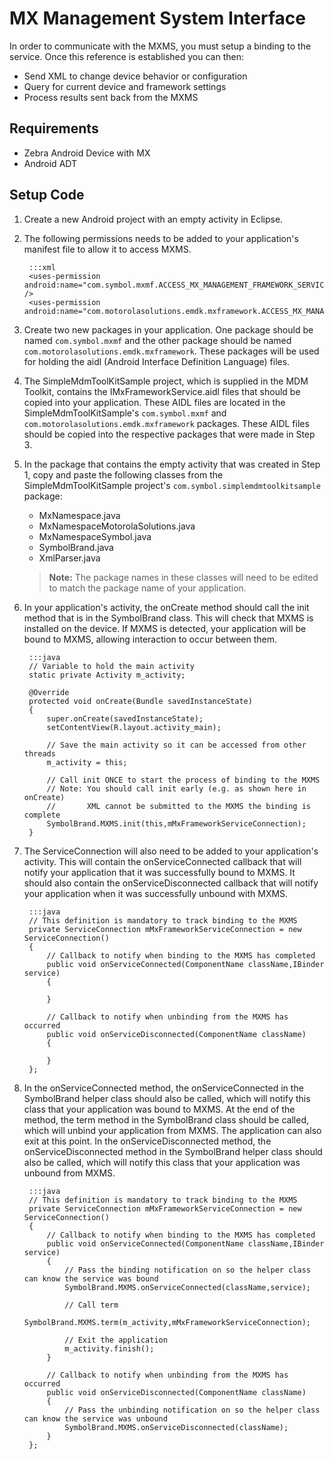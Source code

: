 # MX Management System Interface

In order to communicate with the MXMS, you must setup a binding to the service. Once this reference is established you can then:

* Send XML to change device behavior or configuration
* Query for current device and framework settings
* Process results sent back from the MXMS

## Requirements 

* Zebra Android Device with MX
* Android ADT

## Setup Code ###
1. Create a new Android project with an empty activity in Eclipse.   

2. The following permissions needs to be added to your application's manifest file to allow it to access MXMS.

		:::xml
        <uses-permission android:name="com.symbol.mxmf.ACCESS_MX_MANAGEMENT_FRAMEWORK_SERVICE" />
		<uses-permission android:name="com.motorolasolutions.emdk.mxframework.ACCESS_MX_MANAGEMENT_FRAMEWORK_SERVICE"/>
		
3. Create two new packages in your application. One package should be named `com.symbol.mxmf` and the other package should be named `com.motorolasolutions.emdk.mxframework`. These packages will be used for holding the aidl (Android Interface Definition Language) files.

4. The SimpleMdmToolKitSample project, which is supplied in the MDM Toolkit, contains the IMxFrameworkService.aidl files that should be copied into your application. These AIDL files are located in the SimpleMdmToolKitSample's `com.symbol.mxmf` and `com.motorolasolutions.emdk.mxframework` packages. These AIDL files should be copied into the respective packages that were made in Step 3.

5. In the package that contains the empty activity that was created in Step 1, copy and paste the following classes from the SimpleMdmToolKitSample project's `com.symbol.simplemdmtoolkitsample` package:

	* MxNamespace.java
	* MxNamespaceMotorolaSolutions.java
	* MxNamespaceSymbol.java
	* SymbolBrand.java
	* XmlParser.java

	>**Note:** The package names in these classes will need to be edited to match the package name of your application.

6. In your application's activity, the onCreate method should call the init method that is in the SymbolBrand class. This will check that MXMS is installed on the device. If MXMS is detected, your application will be bound to MXMS, allowing interaction to occur between them.

		:::java
		// Variable to hold the main activity
		static private Activity m_activity;
	
		@Override
		protected void onCreate(Bundle savedInstanceState)
		{
			super.onCreate(savedInstanceState);
			setContentView(R.layout.activity_main);
			
			// Save the main activity so it can be accessed from other threads
			m_activity = this;

			// Call init ONCE to start the process of binding to the MXMS
			// Note: You should call init early (e.g. as shown here in onCreate)
			//       XML cannot be submitted to the MXMS the binding is complete
			SymbolBrand.MXMS.init(this,mMxFrameworkServiceConnection);
		}

7. The ServiceConnection will also need to be added to your application's activity. This will contain the onServiceConnected callback that will notify your application that it was successfully bound to MXMS. It should also contain the onServiceDisconnected callback that will notify your application when it was successfully unbound with MXMS.

		:::java
		// This definition is mandatory to track binding to the MXMS
		private ServiceConnection mMxFrameworkServiceConnection = new ServiceConnection()
		{
			// Callback to notify when binding to the MXMS has completed
			public void onServiceConnected(ComponentName className,IBinder service)
			{
			
			}
			
			// Callback to notify when unbinding from the MXMS has occurred
			public void onServiceDisconnected(ComponentName className)
			{
			
			}
		}; 

8. In the onServiceConnected method, the onServiceConnected in the SymbolBrand helper class should also be called, which will notify this class that your application was bound to MXMS. At the end of the method, the term method in the SymbolBrand class should be called, which will unbind your application from MXMS. The application can also exit at this point. In the onServiceDisconnected method, the onServiceDisconnected method in the SymbolBrand helper class should also be called, which will notify this class that your application was unbound from MXMS.

		:::java
		// This definition is mandatory to track binding to the MXMS
		private ServiceConnection mMxFrameworkServiceConnection = new ServiceConnection()
		{
			// Callback to notify when binding to the MXMS has completed
			public void onServiceConnected(ComponentName className,IBinder service)
			{
				// Pass the binding notification on so the helper class can know the service was bound
				SymbolBrand.MXMS.onServiceConnected(className,service);

				// Call term 
				SymbolBrand.MXMS.term(m_activity,mMxFrameworkServiceConnection);

				// Exit the application
				m_activity.finish();	    		
			}
			
			// Callback to notify when unbinding from the MXMS has occurred
			public void onServiceDisconnected(ComponentName className)
			{
				// Pass the unbinding notification on so the helper class can know the service was unbound
				SymbolBrand.MXMS.onServiceDisconnected(className);
			}
		};    


<!--
>Note: The code and variables referenced here will be used in other documents that discuss submitting XML as well as sending queries.

1. Create a new Android project with an empty activity in Eclipse.  
2. Create a new package in your application with the following name `com.symbol.mxmf`. This will be used for holding the aidl (Android Interface Definition Language)file.  
3. Create a file called `IMxFrameworkService.aidl` inside the new package.
4. Copy the following code into your aidl file, which defines to MXMS Interface:

        :::java
	    package com.symbol.mxmf;
     
	    // IMxFrameworkService.aidl
	    // Declare any non-default types here with import statements
	
	    /**
	     *  MX Management Framework AIDL service interface
	     */
		interface IMxFrameworkService {
	      /**
		   * Provide Mx Framework Service(s) to process a clinet's request
		   * @param  sRequest - request String in XML format sent by a client
		   * @return a String from Mx Framework Service's response in XML format
		   */
	       String processXML(String sRequest);
    
	       /**
		   * Provide Mx Framework Service(s) to process a clinet's request
		   * @param  sRequest - request String in XML format sent by a client
		   * @param  mapExtra - a map that contains Extra information on how the request XML should be applied
		   * @return a String from Mx Framework Service's response in XML format
		   */
	       String processXmlRequest(String sRequest, in Map mapExtra);
	
	       /**
		    * Get value from CSP by providing a key
		    * @param  sKey - a key that CSP would understand, then return a value to MxFramework.
		    * @return a value
		    */
	        String getValue(String sKey);
		}

5. Add the Permission `<uses-permission android:name = "com.symbol.mxmf.ACCESS_MX_MANAGEMENT_FRAMEWORK_SERVICE" />` to your manifest file to allow MXMS accesses. 
6. Implement `ServiceConnection` from your MainActivity, and add unimplemented methods. You should now have methods for `onServiceConnected` and `onServiceDisconnected`. 
7. Copy the following variables to the top of your MainActivity for holding values needed for MXMS.  

        :::java
		//Application Context for MX 
		Context context = null;
		
	    //MX Framework package name
		private static final String MX_FRAMEWORK_PKG ="com.symbol.mxmf";
	
		//MX Framework service class name
		private static final String MX_FRAMEWORK_SERVICE_CLS ="com.symbol.mxmf.MxFrameworkService";
	
		//MX service holder
		public IMxFrameworkService MXservice = null;
8. Add the following method to `MainActivity` for binding to the MXMS service. 

        :::java
	    void bindService(){
		    //Bind to Remote Service
		    Intent bindServiceIntent = new Intent();
		    //Set Component
		    bindServiceIntent.setComponent(new ComponentName(MX_FRAMEWORK_PKG, MX_FRAMEWORK_SERVICE_CLS));
		
		    try{
			    this.context.bindService(bindServiceIntent, this, Context.BIND_AUTO_CREATE);
		    }
		    catch(Exception e)
		    {
			    Log.e("MX", e.toString());		
		    }
	    }
9. Add the following code to `onCreate` for getting the application context and calling the binding method. 

        :::java
	    //Get Application Context
	    this.context = this.getApplicationContext();
	
	    // Call bindService
		bindService();
10. Add the following code to `onServiceConnected` to set the service reference. 

        :::java
	    //Set service
		this.MXService = IMxFrameworkService.Stub.asInterface(service);
11. Add the following code to `onServiceDisconnected` to set the service reference to null. 

        :::java
	    //Set service to null
		this.MXService=null;

>Note:  
> you can use the following code to close the connection to MX. 
>
>     :::java
>     //Unbind service
>     this.context.unbindService(this);
>
>     //Set service to null
>     this.MXService = null;
-->
